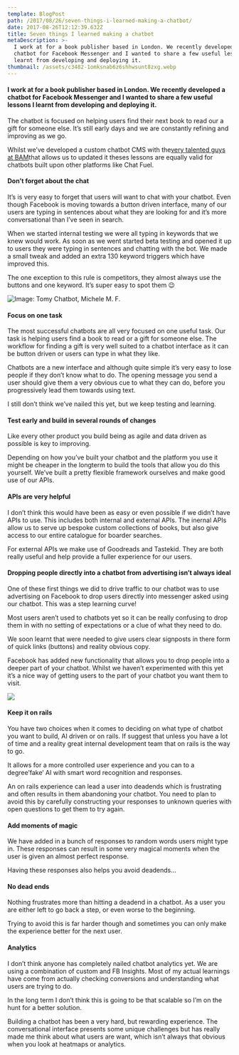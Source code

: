 ```yaml
---
template: BlogPost
path: /2017/08/26/seven-things-i-learned-making-a-chatbot/
date: 2017-08-26T12:12:39.632Z
title: Seven things I learned making a chatbot
metaDescription: >-
  I work at for a book publisher based in London. We recently developed a
  chatbot for Facebook Messenger and I wanted to share a few useful lessons I
  learnt from developing and deploying it.
thumbnail: /assets/c3482-1omksnab6z6shhwsunt8zxg.webp
---
```

#### I work at for a book publisher based in London. We recently developed a chatbot for Facebook Messenger and I wanted to share a few useful lessons I learnt from developing and deploying it.

The chatbot is focused on helping users find their next book to read our a gift for someone else. It’s still early days and we are constantly refining and improving as we go.

Whilst we’ve developed a custom chatbot CMS with the[very talented guys at BAM](http://bam-mobile.com/)that allows us to updated it theses lessons are equally valid for chatbots built upon other platforms like Chat Fuel.

#### Don’t forget about the chat

It’s is very easy to forget that users will want to chat with your chatbot. Even though Facebook is moving towards a button driven interface, many of our users are typing in sentences about what they are looking for and it’s more conversational than I’ve seen in search.

When we started internal testing we were all typing in keywords that we knew would work. As soon as we went started beta testing and opened it up to users they were typing in sentences and chatting with the bot. We made a small tweak and added an extra 130 keyword triggers which have improved this.

The one exception to this rule is competitors, they almost always use the buttons and one keyword. It’s super easy to spot them 😉

![Image: Tomy Chatbot, Michele M. F.](/assets/f3f79-1ar8huvi8rb0jsa6rnkkxnw.webp "Image: Tomy Chatbot, Michele M. F.")

<!--StartFragment-->

#### Focus on one task

The most successful chatbots are all very focused on one useful task. Our task is helping users find a book to read or a gift for someone else. The workflow for finding a gift is very well suited to a chatbot interface as it can be button driven or users can type in what they like.

Chatbots are a new interface and although quite simple it’s very easy to lose people if they don’t know what to do. The opening message you send a user should give them a very obvious cue to what they can do, before you progressively lead them towards using text.

I still don’t think we’ve nailed this yet, but we keep testing and learning.

#### Test early and build in several rounds of changes

Like every other product you build being as agile and data driven as possible is key to improving.

Depending on how you’ve built your chatbot and the platform you use it might be cheaper in the longterm to build the tools that allow you do this yourself. We’ve built a pretty flexible framework ourselves and make good use of our APIs.

#### APIs are very helpful

I don’t think this would have been as easy or even possible if we didn’t have APIs to use. This includes both internal and external APIs. The inernal APIs allow us to serve up bespoke custom collections of books, but also give access to our entire catalogue for boarder searches.

For external APIs we make use of Goodreads and Tastekid. They are both really useful and help provide a fuller experience for our users.

#### Dropping people directly into a chatbot from advertising isn’t always ideal

One of these first things we did to drive traffic to our chatbot was to use advertising on Facebook to drop users directly into messenger asked using our chatbot. This was a step learning curve!

Most users aren’t used to chatbots yet so it can be really confusing to drop them in with no setting of expectations or a clue of what they need to do.

We soon learnt that were needed to give users clear signposts in there form of quick links (buttons) and reality obvious copy.

Facebook has added new functionality that allows you to drop people into a deeper part of your chatbot. Whilst we haven’t experimented with this yet it’s a nice way of getting users to the part of your chatbot you want them to visit.

![](/assets/88a7d-1hmwh2aryohzc6jru9jz_jg.webp)

#### Keep it on rails

You have two choices when it comes to deciding on what type of chatbot you want to build, AI driven or on rails. If suggest that unless you have a lot of time and a reality great internal development team that on rails is the way to go.

It allows for a more controlled user experience and you can to a degree’fake’ AI with smart word recognition and responses.

An on rails experience can lead a user into deadends which is frustrating and often results in them abandoning your chatbot. You need to plan to avoid this by carefully constructing your responses to unknown queries with open questions to get them to try again.

#### Add moments of magic

We have added in a bunch of responses to random words users might type in. These responses can result in some very magical moments when the user is given an almost perfect response.

Having these responses also helps you avoid deadends…

#### No dead ends

Nothing frustrates more than hitting a deadend in a chatbot. As a user you are either left to go back a step, or even worse to the beginning.

Trying to avoid this is far harder though and sometimes you can only make the experience better for the next user.

#### Analytics

I don’t think anyone has completely nailed chatbot analytics yet. We are using a combination of custom and FB Insights. Most of my actual learnings have come from actually checking conversions and understanding what users are trying to do.

In the long term I don’t think this is going to be that scalable so I’m on the hunt for a better solution.

Building a chatbot has been a very hard, but rewarding experience. The conversational interface presents some unique challenges but has really made me think about what users are want, which isn’t always that obvious when you look at heatmaps or analytics.
